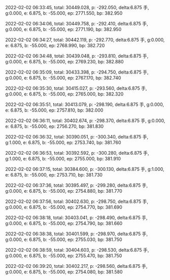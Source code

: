2022-02-02 06:33:45, total: 30449.028, p: -292.050, delta:6.875 手, g:0.000, e: 6.875, b: -55.000, ep: 2771.550, bp: 382.950

2022-02-02 06:34:06, total: 30449.758, p: -292.410, delta:6.875 手, g:0.000, e: 6.875, b: -55.000, ep: 2771.190, bp: 382.950

2022-02-02 06:34:27, total: 30442.119, p: -292.770, delta:6.875 手, g:0.000, e: 6.875, b: -55.000, ep: 2768.990, bp: 382.720

2022-02-02 06:34:48, total: 30439.048, p: -293.810, delta:6.875 手, g:0.000, e: 6.875, b: -55.000, ep: 2769.230, bp: 382.880

2022-02-02 06:35:09, total: 30433.398, p: -294.750, delta:6.875 手, g:0.000, e: 6.875, b: -55.000, ep: 2767.170, bp: 382.740

2022-02-02 06:35:30, total: 30415.027, p: -293.560, delta:6.875 手, g:0.000, e: 6.875, b: -55.000, ep: 2765.000, bp: 382.320

2022-02-02 06:35:51, total: 30413.079, p: -298.190, delta:6.875 手, g:0.000, e: 6.875, b: -55.000, ep: 2757.810, bp: 382.000

2022-02-02 06:36:11, total: 30402.674, p: -298.370, delta:6.875 手, g:0.000, e: 6.875, b: -55.000, ep: 2756.270, bp: 381.830

2022-02-02 06:36:32, total: 30390.051, p: -300.340, delta:6.875 手, g:1.000, e: 6.875, b: -55.000, ep: 2753.740, bp: 381.760

2022-02-02 06:36:53, total: 30392.592, p: -300.280, delta:6.875 手, g:1.000, e: 6.875, b: -55.000, ep: 2755.000, bp: 381.910

2022-02-02 06:37:15, total: 30384.600, p: -300.130, delta:6.875 手, g:1.000, e: 6.875, b: -55.000, ep: 2753.710, bp: 381.730

2022-02-02 06:37:36, total: 30395.497, p: -299.280, delta:6.875 手, g:0.000, e: 6.875, b: -55.000, ep: 2754.880, bp: 381.770

2022-02-02 06:37:56, total: 30402.630, p: -298.750, delta:6.875 手, g:0.000, e: 6.875, b: -55.000, ep: 2754.770, bp: 381.690

2022-02-02 06:38:18, total: 30403.041, p: -298.490, delta:6.875 手, g:0.000, e: 6.875, b: -55.000, ep: 2754.790, bp: 381.660

2022-02-02 06:38:38, total: 30401.599, p: -298.970, delta:6.875 手, g:0.000, e: 6.875, b: -55.000, ep: 2755.030, bp: 381.750

2022-02-02 06:38:59, total: 30404.603, p: -298.530, delta:6.875 手, g:0.000, e: 6.875, b: -55.000, ep: 2755.470, bp: 381.750

2022-02-02 06:39:20, total: 30402.217, p: -298.560, delta:6.875 手, g:0.000, e: 6.875, b: -55.000, ep: 2754.080, bp: 381.580